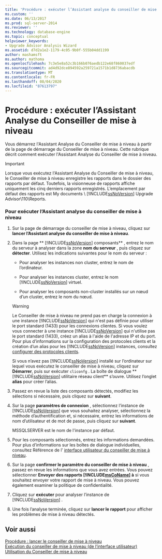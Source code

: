```yaml
---
title: 'Procédure : exécuter l’Assistant analyse du conseiller de mise à niveau | Microsoft Docs'
ms.custom: ''
ms.date: 06/13/2017
ms.prod: sql-server-2014
ms.reviewer: ''
ms.technology: database-engine
ms.topic: conceptual
helpviewer_keywords:
- Upgrade Advisor Analysis Wizard
ms.assetid: d7d2a1e2-1179-4c05-9b0f-555b04dd1199
author: mashamsft
ms.author: mathoma
ms.openlocfilehash: 7c3e5e8a52c3b166b076aedb122e68f860037edf
ms.sourcegitcommit: ad4d92dce894592a259721a1571b1d8736abacdb
ms.translationtype: MT
ms.contentlocale: fr-FR
ms.lasthandoff: 08/04/2020
ms.locfileid: "87613797"
---
```

# <a name="how-to-run-the-upgrade-advisor-analysis-wizard"></a>Procédure : exécuter l’Assistant Analyse du Conseiller de mise à niveau
  Vous démarrez l'Assistant Analyse du Conseiller de mise à niveau à partir de la page de démarrage du Conseiller de mise à niveau. Cette rubrique décrit comment exécuter l'Assistant Analyse du Conseiller de mise à niveau.  
  
> [!IMPORTANT]
>  Lorsque vous exécutez l'Assistant Analyse du Conseiller de mise à niveau, le Conseiller de mise à niveau enregistre les rapports dans le dossier des rapports par défaut. Toutefois, la visionneuse de rapports affiche uniquement les cinq derniers rapports enregistrés. L’emplacement par défaut des rapports est My documents \\ [!INCLUDE[ssNoVersion](../../includes/ssnoversion-md.md)] Upgrade Advisor\110\Reports.  
  
### <a name="to-run-the-upgrade-advisor-analysis-wizard"></a>Pour exécuter l’Assistant analyse du conseiller de mise à niveau  
  
1.  Sur la page de démarrage du conseiller de mise à niveau, cliquez sur **lancer l’Assistant analyse du conseiller de mise à niveau**.  
  
2.  Dans la page ** [!INCLUDE[ssNoVersion](../../includes/ssnoversion-md.md)] composants** , entrez le nom du serveur à analyser dans la zone **nom du serveur** , puis cliquez sur **détecter**. Utilisez les indications suivantes pour le nom du serveur :  
  
    -   Pour analyser les instances non cluster, entrez le nom de l’ordinateur.  
  
    -   Pour analyser les instances cluster, entrez le nom [!INCLUDE[ssNoVersion](../../includes/ssnoversion-md.md)] virtuel.  
  
    -   Pour analyser les composants non-cluster installés sur un nœud d’un cluster, entrez le nom du nœud.  
  
    > [!WARNING]  
    >  Le Conseiller de mise à niveau ne prend pas en charge la connexion à une instance [!INCLUDE[ssNoVersion](../../includes/ssnoversion-md.md)] qui n'est pas définie pour utiliser le port standard (1433) pour les connexions clientes. Si vous voulez vous connecter à une instance [!INCLUDE[ssNoVersion](../../includes/ssnoversion-md.md)] qui n'utilise pas le port standard (1433), créez un alias à l'aide de l'adresse IP et du port. Pour plus d’informations sur la configuration des protocoles clients et la création d’un alias pour les [!INCLUDE[ssNoVersion](../../includes/ssnoversion-md.md)] instances, consultez [configurer des protocoles clients](../../database-engine/configure-windows/configure-client-protocols.md).  
    >   
    >  Si vous n’avez pas [!INCLUDE[ssNoVersion](../../includes/ssnoversion-md.md)] installé sur l’ordinateur sur lequel vous exécutez le conseiller de mise à niveau, cliquez sur **Démarrer**, puis sur exécuter `cliconfg` . La boîte de dialogue ** [!INCLUDE[ssNoVersion](../../includes/ssnoversion-md.md)] utilitaire réseau client** s’ouvre. Utilisez l’onglet **alias** pour créer l’alias.  
  
3.  Passez en revue la liste des composants détectés, modifiez les sélections si nécessaire, puis cliquez sur **suivant**.  
  
4.  Sur la page **paramètres de connexion** , sélectionnez l’instance de [!INCLUDE[ssNoVersion](../../includes/ssnoversion-md.md)] que vous souhaitez analyser, sélectionnez la méthode d’authentification et, si nécessaire, entrez les informations de nom d’utilisateur et de mot de passe, puis cliquez sur **suivant**.  
  
     MSSQLSERVER est le nom de l'instance par défaut.  
  
5.  Pour les composants sélectionnés, entrez les informations demandées. Pour plus d’informations sur les boîtes de dialogue individuelles, consultez Référence de l' [interface utilisateur du conseiller de mise à niveau](../../../2014/sql-server/install/upgrade-advisor-user-interface-reference.md).  
  
6.  Sur la page **confirmer le paramètre du conseiller de mise à niveau** , passez en revue les informations que vous avez entrées. Vous pouvez sélectionner **Envoyer des rapports [!INCLUDE[msCoName](../../includes/msconame-md.md)] à** si vous souhaitez envoyer votre rapport de mise à niveau. Vous pouvez également examiner la politique de confidentialité.  
  
7.  Cliquez sur **exécuter** pour analyser l’instance de [!INCLUDE[ssNoVersion](../../includes/ssnoversion-md.md)] .  
  
8.  Une fois l’analyse terminée, cliquez sur **lancer le rapport** pour afficher les problèmes de mise à niveau détectés.  
  
## <a name="see-also"></a>Voir aussi  
 [Procédure : lancer le conseiller de mise à niveau](../../../2014/sql-server/install/how-to-launch-upgrade-advisor.md)   
 [Exécution du conseiller de mise à niveau &#40;de l’interface utilisateur&#41;](../../../2014/sql-server/install/running-upgrade-advisor-user-interface.md)   
 [Utilisation du Conseiller de mise à niveau](../../../2014/sql-server/install/working-with-upgrade-advisor.md)  
  
  
